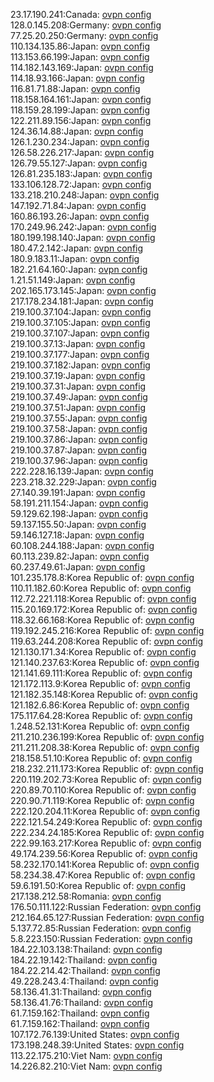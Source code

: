 23.17.190.241:Canada: [ovpn config](vpn/23_17_190_241.ovpn)  
128.0.145.208:Germany: [ovpn config](vpn/128_0_145_208.ovpn)  
77.25.20.250:Germany: [ovpn config](vpn/77_25_20_250.ovpn)  
110.134.135.86:Japan: [ovpn config](vpn/110_134_135_86.ovpn)  
113.153.66.199:Japan: [ovpn config](vpn/113_153_66_199.ovpn)  
114.182.143.169:Japan: [ovpn config](vpn/114_182_143_169.ovpn)  
114.18.93.166:Japan: [ovpn config](vpn/114_18_93_166.ovpn)  
116.81.71.88:Japan: [ovpn config](vpn/116_81_71_88.ovpn)  
118.158.164.161:Japan: [ovpn config](vpn/118_158_164_161.ovpn)  
118.159.28.199:Japan: [ovpn config](vpn/118_159_28_199.ovpn)  
122.211.89.156:Japan: [ovpn config](vpn/122_211_89_156.ovpn)  
124.36.14.88:Japan: [ovpn config](vpn/124_36_14_88.ovpn)  
126.1.230.234:Japan: [ovpn config](vpn/126_1_230_234.ovpn)  
126.58.226.217:Japan: [ovpn config](vpn/126_58_226_217.ovpn)  
126.79.55.127:Japan: [ovpn config](vpn/126_79_55_127.ovpn)  
126.81.235.183:Japan: [ovpn config](vpn/126_81_235_183.ovpn)  
133.106.128.72:Japan: [ovpn config](vpn/133_106_128_72.ovpn)  
133.218.210.248:Japan: [ovpn config](vpn/133_218_210_248.ovpn)  
147.192.71.84:Japan: [ovpn config](vpn/147_192_71_84.ovpn)  
160.86.193.26:Japan: [ovpn config](vpn/160_86_193_26.ovpn)  
170.249.96.242:Japan: [ovpn config](vpn/170_249_96_242.ovpn)  
180.199.198.140:Japan: [ovpn config](vpn/180_199_198_140.ovpn)  
180.47.2.142:Japan: [ovpn config](vpn/180_47_2_142.ovpn)  
180.9.183.11:Japan: [ovpn config](vpn/180_9_183_11.ovpn)  
182.21.64.160:Japan: [ovpn config](vpn/182_21_64_160.ovpn)  
1.21.51.149:Japan: [ovpn config](vpn/1_21_51_149.ovpn)  
202.165.173.145:Japan: [ovpn config](vpn/202_165_173_145.ovpn)  
217.178.234.181:Japan: [ovpn config](vpn/217_178_234_181.ovpn)  
219.100.37.104:Japan: [ovpn config](vpn/219_100_37_104.ovpn)  
219.100.37.105:Japan: [ovpn config](vpn/219_100_37_105.ovpn)  
219.100.37.107:Japan: [ovpn config](vpn/219_100_37_107.ovpn)  
219.100.37.13:Japan: [ovpn config](vpn/219_100_37_13.ovpn)  
219.100.37.177:Japan: [ovpn config](vpn/219_100_37_177.ovpn)  
219.100.37.182:Japan: [ovpn config](vpn/219_100_37_182.ovpn)  
219.100.37.19:Japan: [ovpn config](vpn/219_100_37_19.ovpn)  
219.100.37.31:Japan: [ovpn config](vpn/219_100_37_31.ovpn)  
219.100.37.49:Japan: [ovpn config](vpn/219_100_37_49.ovpn)  
219.100.37.51:Japan: [ovpn config](vpn/219_100_37_51.ovpn)  
219.100.37.55:Japan: [ovpn config](vpn/219_100_37_55.ovpn)  
219.100.37.58:Japan: [ovpn config](vpn/219_100_37_58.ovpn)  
219.100.37.86:Japan: [ovpn config](vpn/219_100_37_86.ovpn)  
219.100.37.87:Japan: [ovpn config](vpn/219_100_37_87.ovpn)  
219.100.37.96:Japan: [ovpn config](vpn/219_100_37_96.ovpn)  
222.228.16.139:Japan: [ovpn config](vpn/222_228_16_139.ovpn)  
223.218.32.229:Japan: [ovpn config](vpn/223_218_32_229.ovpn)  
27.140.39.191:Japan: [ovpn config](vpn/27_140_39_191.ovpn)  
58.191.211.154:Japan: [ovpn config](vpn/58_191_211_154.ovpn)  
59.129.62.198:Japan: [ovpn config](vpn/59_129_62_198.ovpn)  
59.137.155.50:Japan: [ovpn config](vpn/59_137_155_50.ovpn)  
59.146.127.18:Japan: [ovpn config](vpn/59_146_127_18.ovpn)  
60.108.244.188:Japan: [ovpn config](vpn/60_108_244_188.ovpn)  
60.113.239.82:Japan: [ovpn config](vpn/60_113_239_82.ovpn)  
60.237.49.61:Japan: [ovpn config](vpn/60_237_49_61.ovpn)  
101.235.178.8:Korea Republic of: [ovpn config](vpn/101_235_178_8.ovpn)  
110.11.182.60:Korea Republic of: [ovpn config](vpn/110_11_182_60.ovpn)  
112.72.221.118:Korea Republic of: [ovpn config](vpn/112_72_221_118.ovpn)  
115.20.169.172:Korea Republic of: [ovpn config](vpn/115_20_169_172.ovpn)  
118.32.66.168:Korea Republic of: [ovpn config](vpn/118_32_66_168.ovpn)  
119.192.245.216:Korea Republic of: [ovpn config](vpn/119_192_245_216.ovpn)  
119.63.244.208:Korea Republic of: [ovpn config](vpn/119_63_244_208.ovpn)  
121.130.171.34:Korea Republic of: [ovpn config](vpn/121_130_171_34.ovpn)  
121.140.237.63:Korea Republic of: [ovpn config](vpn/121_140_237_63.ovpn)  
121.141.69.111:Korea Republic of: [ovpn config](vpn/121_141_69_111.ovpn)  
121.172.113.9:Korea Republic of: [ovpn config](vpn/121_172_113_9.ovpn)  
121.182.35.148:Korea Republic of: [ovpn config](vpn/121_182_35_148.ovpn)  
121.182.6.86:Korea Republic of: [ovpn config](vpn/121_182_6_86.ovpn)  
175.117.64.28:Korea Republic of: [ovpn config](vpn/175_117_64_28.ovpn)  
1.248.52.131:Korea Republic of: [ovpn config](vpn/1_248_52_131.ovpn)  
211.210.236.199:Korea Republic of: [ovpn config](vpn/211_210_236_199.ovpn)  
211.211.208.38:Korea Republic of: [ovpn config](vpn/211_211_208_38.ovpn)  
218.158.51.10:Korea Republic of: [ovpn config](vpn/218_158_51_10.ovpn)  
218.232.211.173:Korea Republic of: [ovpn config](vpn/218_232_211_173.ovpn)  
220.119.202.73:Korea Republic of: [ovpn config](vpn/220_119_202_73.ovpn)  
220.89.70.110:Korea Republic of: [ovpn config](vpn/220_89_70_110.ovpn)  
220.90.71.119:Korea Republic of: [ovpn config](vpn/220_90_71_119.ovpn)  
222.120.204.11:Korea Republic of: [ovpn config](vpn/222_120_204_11.ovpn)  
222.121.54.249:Korea Republic of: [ovpn config](vpn/222_121_54_249.ovpn)  
222.234.24.185:Korea Republic of: [ovpn config](vpn/222_234_24_185.ovpn)  
222.99.163.217:Korea Republic of: [ovpn config](vpn/222_99_163_217.ovpn)  
49.174.239.56:Korea Republic of: [ovpn config](vpn/49_174_239_56.ovpn)  
58.232.170.141:Korea Republic of: [ovpn config](vpn/58_232_170_141.ovpn)  
58.234.38.47:Korea Republic of: [ovpn config](vpn/58_234_38_47.ovpn)  
59.6.191.50:Korea Republic of: [ovpn config](vpn/59_6_191_50.ovpn)  
217.138.212.58:Romania: [ovpn config](vpn/217_138_212_58.ovpn)  
176.50.111.122:Russian Federation: [ovpn config](vpn/176_50_111_122.ovpn)  
212.164.65.127:Russian Federation: [ovpn config](vpn/212_164_65_127.ovpn)  
5.137.72.85:Russian Federation: [ovpn config](vpn/5_137_72_85.ovpn)  
5.8.223.150:Russian Federation: [ovpn config](vpn/5_8_223_150.ovpn)  
184.22.103.138:Thailand: [ovpn config](vpn/184_22_103_138.ovpn)  
184.22.19.142:Thailand: [ovpn config](vpn/184_22_19_142.ovpn)  
184.22.214.42:Thailand: [ovpn config](vpn/184_22_214_42.ovpn)  
49.228.243.4:Thailand: [ovpn config](vpn/49_228_243_4.ovpn)  
58.136.41.31:Thailand: [ovpn config](vpn/58_136_41_31.ovpn)  
58.136.41.76:Thailand: [ovpn config](vpn/58_136_41_76.ovpn)  
61.7.159.162:Thailand: [ovpn config](vpn/61_7_159_162.ovpn)  
61.7.159.162:Thailand: [ovpn config](vpn/61_7_159_162.ovpn)  
107.172.76.139:United States: [ovpn config](vpn/107_172_76_139.ovpn)  
173.198.248.39:United States: [ovpn config](vpn/173_198_248_39.ovpn)  
113.22.175.210:Viet Nam: [ovpn config](vpn/113_22_175_210.ovpn)  
14.226.82.210:Viet Nam: [ovpn config](vpn/14_226_82_210.ovpn)  
